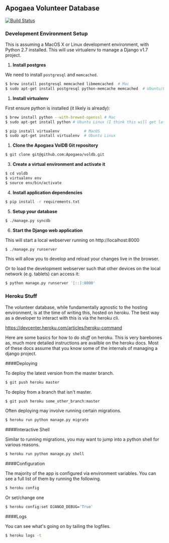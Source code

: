 ## Apogaea Volunteer Database

[![Build Status](https://travis-ci.org/Apogaea/voldb.png)](https://travis-ci.org/Apogaea/voldb)

### Development Environment Setup

This is assuming a MacOS X or Linux development environment, with Python 2.7 installed.
This will use virtualenv to manage a Django v1.7 project.


1. **Install postgres**  

  We need to install `postgresql` and `memcached`.

  ```bash
  $ brew install postgresql memcached libmemcached  # Mac
  $ sudo apt-get install postgresql python-memcache memcached  # Ubuntu/Linux
  ```

1. **Install virtualenv**  
  
  First ensure python is installed (it likely is already): 
 
  ```bash
  $ brew install python --with-brewed-openssl # Mac
  $ sudo apt-get install python # Ubuntu Linux (I think this will get latest 2.x)
  
  ```   
  ```bash
  $ pip install virtualenv           # MacOS
  $ sudo apt-get install virtualenv  # Ubuntu Linux
  ```
  
1. **Clone the Apogaea VolDB Git repository**

  ```bash
  $ git clone git@github.com:Apogaea/voldb.git
  ```

3. **Create a virtual environment and activate it**
  
  ```bash
  $ cd voldb
  $ virtualenv env
  $ source env/bin/activate
  ```

4. **Install application dependencies**
  
  ```bash
  $ pip install -r requirements.txt
  ```

5. **Setup your database**

  ```bash
  $ ./manage.py syncdb
  ```

6. **Start the Django web application**

  This will start a local webserver running on http://localhost:8000

  ```bash
  $ ./manage.py runserver
  ```
  This will allow you to develop and reload your changes live in the browser.
  
  Or to load the development webserver such that other devices on the local
  network (e.g. tablets) can access it:
  
  ```bash
  $ python manage.py runserver '[::]:8000'
  ```

### Heroku Stuff

The volunteer database, while fundamentally agnostic to the hosting
environment, is at the time of writing this, hosted on heroku.  The best way as
a developer to interact with this is via the heroku cli.

https://devcenter.heroku.com/articles/heroku-command

Here are some basics for how to do *stuff* on heroku.  This is very barebones
as, much more detailed instructions are availble on the heroku docs.  Most of
these docs assume that you know some of the internals of managing a django
project.


####Deploying

To deploy the latest version from the master branch.

```bash
$ git push heroku master
```

To deploy from a branch that isn't master.
```bash
$ git push heroku some_other_branch:master
```

Often deploying may involve running certain migrations.

```bash
$ heroku run python manage.py migrate
```

####Interactive Shell

Similar to running migrations, you may want to jump into a python shell for
various reasons.

```bash
$ heroku run python manage.py shell
```

####Configuration

The majority of the app is configured via environment variables.  You can see a
full list of them by running the following.

```bash
$ heroku config
```

Or set/change one

```bash
$ heroku config:set DJANGO_DEBUG='True'
```

####Logs

You can see what's going on by tailing the logfiles.

```bash
$ heroku logs -t
```
